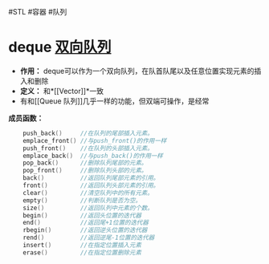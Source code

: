 #STL #容器 #队列 
# deque [双向队列](https://blog.csdn.net/H1727548/article/details/130959610)

- **作用：** deque可以作为一个双向队列，在队首队尾以及任意位置实现元素的插入和删除
- **定义：** 和*[[Vector]]*一致
- 有和[[Queue 队列]]几乎一样的功能，但双端可操作，是经常

**成员函数：**

```cpp
    push_back()     //在队列的尾部插入元素。
    emplace_front() //与push_front()的作用一样
    push_front()    //在队列的头部插入元素。
    emplace_back()  //与push_back()的作用一样
    pop_back()      //删除队列尾部的元素。
    pop_front()     //删除队列头部的元素。
    back()          //返回队列尾部元素的引用。
    front()         //返回队列头部元素的引用。
    clear()         //清空队列中的所有元素。
    empty()         //判断队列是否为空。
    size()          //返回队列中元素的个数。
    begin()         //返回头位置的迭代器
    end()           //返回尾+1位置的迭代器
    rbegin()        //返回逆头位置的迭代器
    rend()          //返回逆尾-1位置的迭代器
    insert()        //在指定位置插入元素
    erase()         //在指定位置删除元素
```
